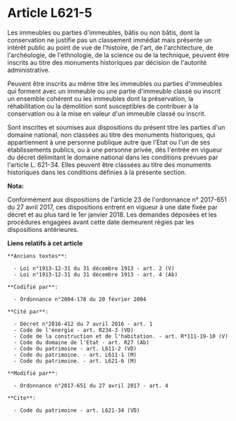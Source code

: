 # Article L621-5

Les immeubles ou parties d'immeubles, bâtis ou non bâtis, dont la conservation ne justifie pas un classement immédiat mais
présente un intérêt public au point de vue de l'histoire, de l'art, de l'architecture, de l'archéologie, de l'ethnologie, de
la science ou de la technique, peuvent être inscrits au titre des monuments historiques par décision de l'autorité
administrative. 

Peuvent être inscrits au même titre les immeubles ou parties d'immeubles qui forment avec un immeuble ou une partie
d'immeuble classé ou inscrit un ensemble cohérent ou les immeubles dont la préservation, la réhabilitation ou la démolition
sont susceptibles de contribuer à la conservation ou à la mise en valeur d'un immeuble classé ou inscrit. 

Sont inscrites et soumises aux dispositions du présent titre les parties d'un domaine national, non classées au titre des
monuments historiques, qui appartiennent à une personne publique autre que l'Etat ou l'un de ses établissements publics, ou à
une personne privée, dès l'entrée en vigueur du décret délimitant le domaine national dans les conditions prévues par
l'article L. 621-34. Elles peuvent être classées au titre des monuments historiques dans les conditions définies à la
présente section.

**Nota:**

Conformément aux dispositions de l'article 23 de l'ordonnance n° 2017-651 du 27 avril 2017, ces dispositions entrent en
vigueur à une date fixée par décret et au plus tard le 1er janvier 2018. Les demandes déposées et les procédures engagées
avant cette date demeurent régies par les dispositions antérieures.

**Liens relatifs à cet article**

	**Anciens textes**:

	  - Loi n°1913-12-31 du 31 décembre 1913 - art. 2 (V)
	  - Loi n°1913-12-31 du 31 décembre 1913 - art. 4 (Ab)

	**Codifié par**:

	  - Ordonnance n°2004-178 du 20 février 2004

	**Cité par**:

	  - Décret n°2016-412 du 7 avril 2016 - art. 1
	  - Code de l'énergie - art. R234-3 (VD)
	  - Code de la construction et de l'habitation. - art. R*111-19-10 (V)
	  - Code du domaine de l'Etat - art. R27 (Ab)
	  - Code du patrimoine - art. L611-2 (VD)
	  - Code du patrimoine. - art. L611-1 (M)
	  - Code du patrimoine. - art. L621-6 (M)

	**Modifié par**:

	  - Ordonnance n°2017-651 du 27 avril 2017 - art. 4

	**Cite**:

	  - Code du patrimoine - art. L621-34 (VD)
